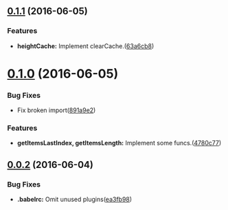 <a name="0.1.1"></a>
## [0.1.1](https://github.com/berlysia/virtual-scroll-core/compare/v0.1.0...v0.1.1) (2016-06-05)


### Features

* **heightCache:** Implement clearCache.([63a6cb8](https://github.com/berlysia/virtual-scroll-core/commit/63a6cb8))



<a name="0.1.0"></a>
# [0.1.0](https://github.com/berlysia/virtual-scroll-core/compare/v0.0.2...v0.1.0) (2016-06-05)


### Bug Fixes

* Fix broken import([891a9e2](https://github.com/berlysia/virtual-scroll-core/commit/891a9e2))


### Features

* **getItemsLastIndex, getItemsLength:** Implement some funcs.([4780c77](https://github.com/berlysia/virtual-scroll-core/commit/4780c77))



<a name="0.0.2"></a>
## [0.0.2](https://github.com/berlysia/virtual-scroll-core/compare/ea3fb98...v0.0.2) (2016-06-04)


### Bug Fixes

* **.babelrc:** Omit unused plugins([ea3fb98](https://github.com/berlysia/virtual-scroll-core/commit/ea3fb98))



